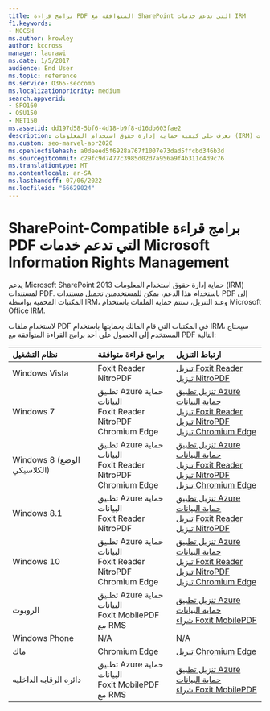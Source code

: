 ```yaml
---
title: برامج قراءة PDF المتوافقة مع SharePoint التي تدعم خدمات IRM
f1.keywords:
- NOCSH
ms.author: krowley
author: kccross
manager: laurawi
ms.date: 1/5/2017
audience: End User
ms.topic: reference
ms.service: O365-seccomp
ms.localizationpriority: medium
search.appverid:
- SPO160
- OSU150
- MET150
ms.assetid: dd197d58-5bf6-4d18-b9f8-d16db603fae2
description: تعرف على كيفية حماية إدارة حقوق استخدام المعلومات (IRM) لمستندات PDF التي تم تحميلها وتنزيلها من المكتبات المحمية بواسطة IRM في Microsoft SharePoint 2013.
ms.custom: seo-marvel-apr2020
ms.openlocfilehash: a0deeed5f6928a767f1007e73dad5ffcbd346b3d
ms.sourcegitcommit: c29fc9d7477c3985d02d7a956a9f4b311c4d9c76
ms.translationtype: MT
ms.contentlocale: ar-SA
ms.lasthandoff: 07/06/2022
ms.locfileid: "66629024"
---
```

# <a name="sharepoint-compatible-pdf-readers-that-support-microsoft-information-rights-management-services"></a>SharePoint-Compatible برامج قراءة PDF التي تدعم خدمات Microsoft Information Rights Management

يدعم Microsoft SharePoint 2013 حماية إدارة حقوق استخدام المعلومات (IRM) لمستندات PDF. باستخدام هذا الدعم، يمكن للمستخدمين تحميل مستندات PDF إلى المكتبات المحمية بواسطة IRM، وعند التنزيل، ستتم حماية الملفات باستخدام Microsoft Office IRM.
  
لاستخدام ملفات PDF في المكتبات التي قام المالك بحمايتها باستخدام IRM، سيحتاج المستخدم إلى الحصول على أحد برامج القراءة المتوافقة مع PDF التالية:
  
| نظام التشغيل | برامج قراءة متوافقة | ارتباط التنزيل |
|:-----|:-----|:-----|
|Windows Vista  <br/> |Foxit Reader  <br/> NitroPDF  <br/> |[تنزيل Foxit Reader](https://go.microsoft.com/fwlink/?linkid=2139326) <br/> [تنزيل NitroPDF](https://go.microsoft.com/fwlink/?linkid=2139327) <br/> |
|Windows 7  <br/> |تطبيق Azure حماية البيانات  <br/> Foxit Reader  <br/> NitroPDF  <br/> Chromium Edge  <br/>|[تنزيل تطبيق Azure حماية البيانات](https://go.microsoft.com/fwlink/?linkid=837797) <br/> [تنزيل Foxit Reader](https://go.microsoft.com/fwlink/?linkid=2139326) <br/> [تنزيل NitroPDF](https://go.microsoft.com/fwlink/?linkid=2139327) <br/> [تنزيل Chromium Edge](https://support.microsoft.com/microsoft-edge/download-the-new-microsoft-edge-based-on-chromium-0f4a3dd7-55df-60f5-739f-00010dba52cf) <br/>|
|Windows 8 (الوضع الكلاسيكي)  <br/> |تطبيق Azure حماية البيانات  <br/> Foxit Reader  <br/> NitroPDF  <br/> Chromium Edge  <br/>|[تنزيل تطبيق Azure حماية البيانات](https://go.microsoft.com/fwlink/?linkid=837797) <br/> [تنزيل Foxit Reader](https://go.microsoft.com/fwlink/?linkid=2139326) <br/> [تنزيل NitroPDF](https://go.microsoft.com/fwlink/?linkid=2139327) <br/> [تنزيل Chromium Edge](https://support.microsoft.com/microsoft-edge/download-the-new-microsoft-edge-based-on-chromium-0f4a3dd7-55df-60f5-739f-00010dba52cf) <br/> |
|Windows 8.1  <br/> |تطبيق Azure حماية البيانات  <br/> Foxit Reader  <br/> NitroPDF  <br/> |[تنزيل تطبيق Azure حماية البيانات](https://go.microsoft.com/fwlink/?linkid=837797) <br/> [تنزيل Foxit Reader](https://go.microsoft.com/fwlink/?linkid=2139326) <br/> [تنزيل NitroPDF](https://go.microsoft.com/fwlink/?linkid=2139327) <br/> |
|Windows 10  <br/> |تطبيق Azure حماية البيانات  <br/> Foxit Reader  <br/> NitroPDF  <br/> Chromium Edge  <br/> |[تنزيل تطبيق Azure حماية البيانات](https://go.microsoft.com/fwlink/?linkid=837797) <br/> [تنزيل Foxit Reader](https://go.microsoft.com/fwlink/?linkid=2139326) <br/> [تنزيل NitroPDF](https://go.microsoft.com/fwlink/?linkid=2139327) <br/> [تنزيل Chromium Edge](https://support.microsoft.com/microsoft-edge/download-the-new-microsoft-edge-based-on-chromium-0f4a3dd7-55df-60f5-739f-00010dba52cf) <br/> |
|الروبوت  <br/> |تطبيق Azure حماية البيانات  <br/> Foxit MobilePDF مع RMS  <br/> |[تنزيل تطبيق Azure حماية البيانات](/azure/information-protection/rms-client/protected-pdf-readers#installing-a-protected-pdf-reader-for-mobile-iosandroidc) <br/> [شراء Foxit MobilePDF](https://play.google.com/store/apps/details?id=com.foxit.mobile.pdf.lite) <br/> |
|Windows Phone  <br/> |N/A  <br/> |N/A  <br/> |
|ماك  <br/> |Chromium Edge  <br/> |[تنزيل Chromium Edge](https://support.microsoft.com/microsoft-edge/download-the-new-microsoft-edge-based-on-chromium-0f4a3dd7-55df-60f5-739f-00010dba52cf)  <br/> |
|دائره الرقابه الداخليه  <br/> |تطبيق Azure حماية البيانات  <br/> Foxit MobilePDF مع RMS  <br/> |[تنزيل تطبيق Azure حماية البيانات](/azure/information-protection/rms-client/protected-pdf-readers#installing-a-protected-pdf-reader-for-windows-or-mac) <br/> [شراء Foxit MobilePDF](https://play.google.com/store/apps/details?id=com.foxit.mobile.pdf.lite) <br/> |
